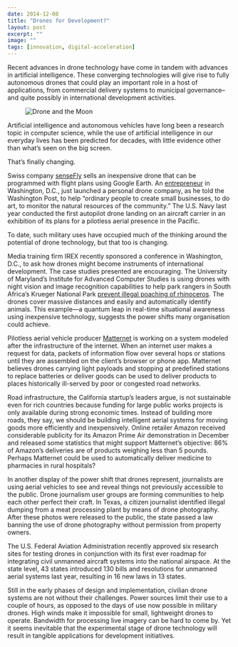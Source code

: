 ```yaml
---
date: 2014-12-08
title: "Drones for Development?"
layout: post
excerpt: ""
image: ""
tags: [innovation, digital-acceleration]
---
```

<p>Recent advances in drone technology have come in tandem with advances in artificial intelligence. These converging technologies will give rise to fully autonomous drones that could play an important role in a host of applications, from commercial delivery systems to municipal governance–and quite possibly in international development activities.</p><figure class="kg-card kg-image-card"><img src="https://pubs.ghost.io/uploads/pubs-story-4.jpg" class="kg-image" alt="Drone and the Moon" loading="lazy" title="Photo credit: flickr.com/photos/69214385@N04"></figure><p>Artificial intelligence and autonomous vehicles have long been a research topic in computer science, while the use of artificial intelligence in our everyday lives has been predicted for decades, with little evidence other than what’s seen on the big screen.</p><p>That’s finally changing.</p><p>Swiss company <a href="https://www.sensefly.com/home.html">senseFly</a> sells an inexpensive drone that can be programmed with flight plans using Google Earth. An <a href="http://www.washingtonpost.com/blogs/local/wp/2014/01/21/d-c-area-drone-startup-introduces-the-pocket-drone/">entrepreneur</a> in Washington, D.C., just launched a personal drone company, as he told the Washington Post, to help “ordinary people to create small businesses, to do art, to monitor the natural resources of the community.” The U.S. Navy last year conducted the first autopilot drone landing on an aircraft carrier in an exhibition of its plans for a pilotless aerial presence in the Pacific.</p><p>To date, such military uses have occupied much of the thinking around the potential of drone technology, but that too is changing.</p><p>Media training firm IREX recently sponsored a conference in Washington, D.C., to ask how drones might become instruments of international development. The case studies presented are encouraging. The University of Maryland’s Institute for Advanced Computer Studies is using drones with night vision and image recognition capabilities to help park rangers in South Africa’s Krueger National Park <a href="http://cmns.umd.edu/news-events/features/1101">prevent illegal poaching of rhinoceros</a>. The drones cover massive distances and easily and automatically identify animals. This example—a quantum leap in real-time situational awareness using inexpensive technology, suggests the power shifts many organisation could achieve.</p><p>Pilotless aerial vehicle producer <a href="http://matternet.us">Matternet</a> is working on a system modeled after the infrastructure of the internet. When an internet user makes a request for data, packets of information flow over several hops or stations until they are assembled on the client’s browser or phone app. Matternet believes drones carrying light payloads and stopping at predefined stations to replace batteries or deliver goods can be used to deliver products to places historically ill-served by poor or congested road networks.</p><p>Road infrastructure, the California startup’s leaders argue, is not sustainable even for rich countries because funding for large public works projects is only available during strong economic times. Instead of building more roads, they say, we should be building intelligent aerial systems for moving goods more efficiently and inexpensively. Online retailer Amazon received considerable publicity for its Amazon Prime Air demonstration in December and released some statistics that might support Matternet’s objective: 86% of Amazon’s deliveries are of products weighing less than 5 pounds. Perhaps Matternet could be used to automatically deliver medicine to pharmacies in rural hospitals?</p><p>In another display of the power shift that drones represent, journalists are using aerial vehicles to see and reveal things not previously accessible to the public. Drone journalism user groups are forming communities to help each other perfect their craft. In Texas, a citizen journalist identified illegal dumping from a meat processing plant by means of drone photography. After these photos were released to the public, the state passed a law banning the use of drone photography without permission from property owners.</p><p>The U.S. Federal Aviation Administration recently approved six research sites for testing drones in conjunction with its first ever roadmap for integrating civil unmanned aircraft systems into the national airspace. At the state level, 43 states introduced 130 bills and resolutions for unmanned aerial systems last year, resulting in 16 new laws in 13 states.</p><p>Still in the early phases of design and implementation, civilian drone systems are not without their challenges. Power sources limit their use to a couple of hours, as opposed to the days of use now possible in military drones. High winds make it impossible for small, lightweight drones to operate. Bandwidth for processing live imagery can be hard to come by. Yet it seems inevitable that the experimental stage of drone technology will result in tangible applications for development initiatives.</p>
  
